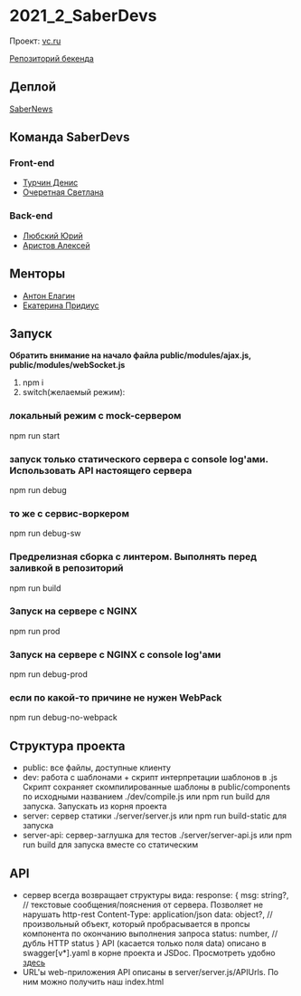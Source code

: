 # 2021_2_SaberDevs
Проект: [vc.ru](https://vc.ru)

[Репозиторий бекенда](https://github.com/go-park-mail-ru/2021_2_SaberDevs)

## Деплой
[SaberNews](https://sabernews.ru)

## Команда SaberDevs
### Front-end
- [Турчин Денис](https://github.com/Denactive)
- [Очеретная Светлана](https://github.com/Svetlanlka)
### Back-end
- [Любский Юрий](https://github.com/yurij-lyubskij)
- [Аристов Алексей](https://github.com/MollenAR)

## Менторы
- [Антон Елагин](https://github.com/AntonElagin)
- [Екатерина Придиус](https://github.com/pringleskate)

## Запуск
**Обратить внимание на начало файла public/modules/ajax.js, public/modules/webSocket.js**
  1. npm i
  2. switch(желаемый режим):
  ### локальный режим с mock-сервером
  npm run start
  ### запуск только статического сервера с console log'ами. Использовать API настоящего сервера
  npm run debug
  ### то же с сервис-воркером
  npm run debug-sw
  ### Предрелизная сборка с линтером. Выполнять перед заливкой в репозиторий
  npm run build
  ### Запуск на сервере с NGINX
  npm run prod
  ### Запуск на сервере с NGINX с console log'ами
  npm run debug-prod
  ### если по какой-то причине не нужен WebPack
  npm run debug-no-webpack

## Структура проекта
- public: все файлы, доступные клиенту
- dev: работа с шаблонами + скрипт интерпретации шаблонов в .js
  Скрипт сохраняет скомпилированные шаблоны в public/components по исходными названием
  ./dev/compile.js или npm run build для запуска. Запускать из корня проекта
- server: сервер статики
  ./server/server.js или npm run build-static для запуска
- server-api: сервер-заглушка для тестов
  ./server/server-api.js или npm run build для запуска вместе со статическим

## API
- сервер всегда возвращает структуры вида:
    response: {
        msg: string?,      // текстовые сообщения/пояснения от сервера. Позволяет не нарушать http-rest Content-Type: application/json
        data: object?,     // произвольный объект, который пробрасывается в пропсы компонента по окончанию выполнения запроса
        status: number,    // дубль HTTP status
    }
API (касается только поля data) описано в swagger[v*].yaml в корне проекта и JSDoc. Просмотреть удобно [здесь](https://editor.swagger.io)
- URL'ы web-приложения API описаны в server/server.js/APIUrls. По ним можно получить наш index.html

